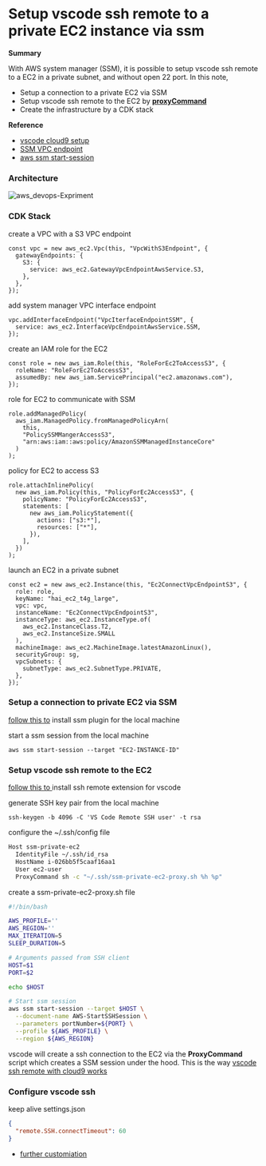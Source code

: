 # Setup vscode ssh remote to a private EC2 instance via ssm

**Summary**

With AWS system manager (SSM), it is possible to setup vscode ssh remote to a EC2 in a private subnet, and without open 22 port. In this note,

- Setup a connection to a private EC2 via SSM
- Setup vscode ssh remote to the EC2 by [**proxyCommand**](https://github.com/aws-samples/cloud9-to-power-vscode-blog/blob/main/scripts/ssm-proxy.sh)
- Create the infrastructure by a CDK stack

**Reference**

- [vscode cloud9 setup](https://aws.amazon.com/blogs/architecture/field-notes-use-aws-cloud9-to-power-your-visual-studio-code-ide/)
- [SSM VPC endpoint](https://docs.aws.amazon.com/systems-manager/latest/userguide/setup-create-vpc.html)
- [aws ssm start-session](https://docs.aws.amazon.com/cli/latest/reference/ssm/start-session.html)

### Architecture

![aws_devops-Expriment](https://user-images.githubusercontent.com/20411077/165264406-14a840a7-af5b-47e1-a5fe-7b32018ae996.jpg)

### CDK Stack

create a VPC with a S3 VPC endpoint

```tsx
const vpc = new aws_ec2.Vpc(this, "VpcWithS3Endpoint", {
  gatewayEndpoints: {
    S3: {
      service: aws_ec2.GatewayVpcEndpointAwsService.S3,
    },
  },
});
```

add system manager VPC interface endpoint

```tsx
vpc.addInterfaceEndpoint("VpcIterfaceEndpointSSM", {
  service: aws_ec2.InterfaceVpcEndpointAwsService.SSM,
});
```

create an IAM role for the EC2

```tsx
const role = new aws_iam.Role(this, "RoleForEc2ToAccessS3", {
  roleName: "RoleForEc2ToAccessS3",
  assumedBy: new aws_iam.ServicePrincipal("ec2.amazonaws.com"),
});
```

role for EC2 to communicate with SSM

```tsx
role.addManagedPolicy(
  aws_iam.ManagedPolicy.fromManagedPolicyArn(
    this,
    "PolicySSMMangerAccessS3",
    "arn:aws:iam::aws:policy/AmazonSSMManagedInstanceCore"
  )
);
```

policy for EC2 to access S3

```tsx
role.attachInlinePolicy(
  new aws_iam.Policy(this, "PolicyForEc2AccessS3", {
    policyName: "PolicyForEc2AccessS3",
    statements: [
      new aws_iam.PolicyStatement({
        actions: ["s3:*"],
        resources: ["*"],
      }),
    ],
  })
);
```

launch an EC2 in a private subnet

```tsx
const ec2 = new aws_ec2.Instance(this, "Ec2ConnectVpcEndpointS3", {
  role: role,
  keyName: "hai_ec2_t4g_large",
  vpc: vpc,
  instanceName: "Ec2ConnectVpcEndpointS3",
  instanceType: aws_ec2.InstanceType.of(
    aws_ec2.InstanceClass.T2,
    aws_ec2.InstanceSize.SMALL
  ),
  machineImage: aws_ec2.MachineImage.latestAmazonLinux(),
  securityGroup: sg,
  vpcSubnets: {
    subnetType: aws_ec2.SubnetType.PRIVATE,
  },
});
```

### Setup a connection to private EC2 via SSM

[follow this to](https://docs.aws.amazon.com/systems-manager/latest/userguide/session-manager-working-with-install-plugin.html) install ssm plugin for the local machine

start a ssm session from the local machine

```console
aws ssm start-session --target "EC2-INSTANCE-ID"
```

### Setup vscode ssh remote to the EC2

[follow this to ](https://marketplace.visualstudio.com/items?itemName=ms-vscode-remote.remote-ssh) install ssh remote extension for vscode

generate SSH key pair from the local machine

```console
ssh-keygen -b 4096 -C 'VS Code Remote SSH user' -t rsa
```

configure the ~/.ssh/config file

```bash
Host ssm-private-ec2
  IdentityFile ~/.ssh/id_rsa
  HostName i-026bb5f5caaf16aa1
  User ec2-user
  ProxyCommand sh -c "~/.ssh/ssm-private-ec2-proxy.sh %h %p"
```

create a ssm-private-ec2-proxy.sh file

```bash
#!/bin/bash

AWS_PROFILE=''
AWS_REGION=''
MAX_ITERATION=5
SLEEP_DURATION=5

# Arguments passed from SSH client
HOST=$1
PORT=$2

echo $HOST

# Start ssm session
aws ssm start-session --target $HOST \
  --document-name AWS-StartSSHSession \
  --parameters portNumber=${PORT} \
  --profile ${AWS_PROFILE} \
  --region ${AWS_REGION}
```

vscode will create a ssh connection to the EC2 via the **ProxyCommand** script which creates a SSM session under the hood. This is the way [vscode ssh remote with cloud9 works](https://aws.amazon.com/blogs/architecture/field-notes-use-aws-cloud9-to-power-your-visual-studio-code-ide/)

### Configure vscode ssh

keep alive settings.json

```json
{
  "remote.SSH.connectTimeout": 60
}
```

- [further customiation](https://code.visualstudio.com/blogs/2019/10/03/remote-ssh-tips-and-tricks)
